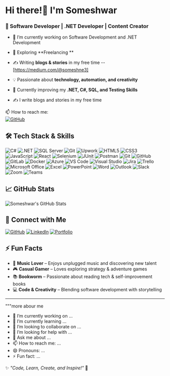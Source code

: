 # Hi there!👋 I'm Someshwar  

### 🚀 Software Developer | .NET Developer | Content Creator  

- 🔭 I’m currently working on Software Development and .NET Development  
- 🌱 Exploring **Freelancing **   
- ✍️ Writing **blogs & stories** in my free time --[https://medium.com/@someshne3]
- 💡 Passionate about **technology, automation, and creativity**  
- 🎯 Currently improving my **.NET, C#, SQL, and Testing Skills**  

- ✍️ I write blogs and stories in my free time  

📫 How to reach me:  
[![GitHub](https://img.shields.io/badge/GitHub-Profile-blue?logo=github)](https://github.com/SomeshWorksPlace)  

<!--
**SomeshWorksPlace/SomeshWorksPlace** is a ✨ _special_ ✨ repository because its `README.md` (this file) appears on your GitHub profile.

Here are some ideas to get you started:

- 🔭 I’m currently working on ...
- 🌱 I’m currently learning ...
- 👯 I’m looking to collaborate on ...
- 🤔 I’m looking for help with ...
- 💬 Ask me about ...
- 📫 How to reach me: ...
- 😄 Pronouns: ...
- ⚡ Fun fact: ...
-->


## 🛠 Tech Stack & Skills  
![C#](https://img.shields.io/badge/C%23-%2300599C.svg?style=flat&logo=c-sharp&logoColor=white)  ![.NET](https://img.shields.io/badge/.NET-512BD4.svg?style=flat&logo=dotnet&logoColor=white) ![SQL Server](https://img.shields.io/badge/SQL%20Server-%23CC2927.svg?style=flat&logo=microsoft-sql-server&logoColor=white)  ![Git](https://img.shields.io/badge/Git-F05032.svg?style=flat&logo=git&logoColor=white) ![Upwork](https://img.shields.io/badge/Upwork-FE9A2E.svg?style=flat&logo=upwork&logoColor=white)  ![HTML5](https://img.shields.io/badge/HTML5-%23E34F26.svg?style=flat&logo=html5&logoColor=white)  ![CSS3](https://img.shields.io/badge/CSS3-%231572B6.svg?style=flat&logo=css3&logoColor=white)  ![JavaScript](https://img.shields.io/badge/JavaScript-%23F7DF1E.svg?style=flat&logo=javascript&logoColor=white)  ![React](https://img.shields.io/badge/React-%2320232a.svg?style=flat&logo=react&logoColor=%2361DAFB)  ![Selenium](https://img.shields.io/badge/Selenium-43B02A.svg?style=flat&logo=selenium&logoColor=white)  ![JUnit](https://img.shields.io/badge/JUnit-25A162.svg?style=flat&logo=junit&logoColor=white)  ![Postman](https://img.shields.io/badge/Postman-FF6C37.svg?style=flat&logo=postman&logoColor=white)  ![Git](https://img.shields.io/badge/Git-F05032.svg?style=flat&logo=git&logoColor=white)  ![GitHub](https://img.shields.io/badge/GitHub-181717.svg?style=flat&logo=github&logoColor=white)  ![GitLab](https://img.shields.io/badge/GitLab-FCA121.svg?style=flat&logo=gitlab&logoColor=white)  ![Docker](https://img.shields.io/badge/Docker-2496ED.svg?style=flat&logo=docker&logoColor=white)  ![Azure](https://img.shields.io/badge/Microsoft_Azure-0089D6.svg?style=flat&logo=microsoft-azure&logoColor=white)  ![VS Code](https://img.shields.io/badge/Visual%20Studio-5C2D91.svg?style=flat&logo=visual-studio&logoColor=white)  ![Visual Studio](https://img.shields.io/badge/Visual%20Studio-5C2D91.svg?style=flat&logo=visual-studio&logoColor=white)  ![Jira](https://img.shields.io/badge/Jira-0052CC.svg?style=flat&logo=jira&logoColor=white)  ![Trello](https://img.shields.io/badge/Trello-0052CC.svg?style=flat&logo=trello&logoColor=white)  ![Microsoft Office](https://img.shields.io/badge/Microsoft_Office-2D78C5.svg?style=flat&logo=microsoft-office&logoColor=white)  ![Excel](https://img.shields.io/badge/Excel-217346.svg?style=flat&logo=microsoft-excel&logoColor=white)  ![PowerPoint](https://img.shields.io/badge/PowerPoint-B7472A.svg?style=flat&logo=microsoft-powerpoint&logoColor=white)  ![Word](https://img.shields.io/badge/Word-2B579A.svg?style=flat&logo=microsoft-word&logoColor=white)  ![Outlook](https://img.shields.io/badge/Outlook-0078D4.svg?style=flat&logo=microsoft-outlook&logoColor=white)  ![Slack](https://img.shields.io/badge/Slack-4A154B.svg?style=flat&logo=slack&logoColor=white)  ![Zoom](https://img.shields.io/badge/Zoom-2D8CFF.svg?style=flat&logo=zoom&logoColor=white)  ![Teams](https://img.shields.io/badge/Teams-6264A7.svg?style=flat&logo=microsoft-teams&logoColor=white)  

## 📈 GitHub Stats  
![Someshwar's GitHub Stats](https://github-readme-stats.vercel.app/api?username=SomeshWorksPlace&show_icons=true&theme=radical)  

## 🔗 Connect with Me  
[![GitHub](https://img.shields.io/badge/GitHub-Profile-blue?logo=github)](https://github.com/SomeshWorksPlace)  [![LinkedIn](https://img.shields.io/badge/LinkedIn-Connect-blue?logo=linkedin)](https://www.linkedin.com/in/someshwarn/)  [![Portfolio](https://img.shields.io/badge/Portfolio-1D5C63.svg?style=flat&logo=vercel&logoColor=white)](https://portfolio-somesh-kfk6.vercel.app/)
## ⚡ Fun Facts  
- 🎵 **Music Lover** – Enjoys unplugged music and discovering new talent  
- 🎮 **Casual Gamer** – Loves exploring strategy & adventure games  
- 📚 **Bookworm** – Passionate about reading tech & self-improvement books  
- 💻 **Code & Creativity** – Blending software development with storytelling  

---
"""more abour me 

- 🔭 I’m currently working on ...
- 🌱 I’m currently learning ...
- 👯 I’m looking to collaborate on ...
- 🤔 I’m looking for help with ...
- 💬 Ask me about ...
- 📫 How to reach me: ...
- 😄 Pronouns: ...
- ⚡ Fun fact: ...

✨ _"Code, Learn, Create, and Inspire!"_ 🚀  

